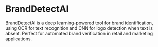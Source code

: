 # BrandDetectAI
BrandDetectAI is a deep learning-powered tool for brand identification, using OCR for text recognition and CNN for logo detection when text is absent. Perfect for automated brand verification in retail and marketing applications.
